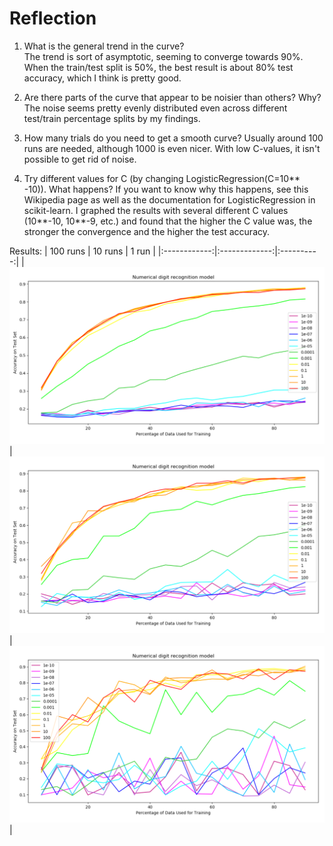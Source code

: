 # Reflection  

1. What is the general trend in the curve?  
The trend is sort of asymptotic, seeming to converge towards 90%. When the train/test split is 50%, the best result is about 80% test accuracy, which I think is pretty good.

2. Are there parts of the curve that appear to be noisier than others? Why?
The noise seems pretty evenly distributed even across different test/train percentage splits by my findings.

3. How many trials do you need to get a smooth curve?
Usually around 100 runs are needed, although 1000 is even nicer. With low C-values, it isn't possible to get rid of noise.

4. Try different values for C (by changing LogisticRegression(C=10** -10)). What happens? If you want to know why this happens, see this Wikipedia page as well as the documentation for LogisticRegression in scikit-learn.
I graphed the results with several different C values (10**-10, 10**-9, etc.) and found that the higher the C value was, the stronger the convergence and the higher the test accuracy.

Results:
| 100 runs     |  10 runs      |  1 run     |
|:------------:|:-------------:|:----------:|
|  ![](images/100.png)  |  ![](images/10.png)  |  ![](images/1.png)  |

